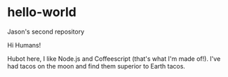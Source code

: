 # hello-world
Jason's second repository 

Hi Humans!

Hubot here, I like Node.js and Coffeescript (that's what I'm made of!).
I've had tacos on the moon and find them superior to Earth tacos.
